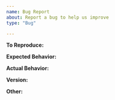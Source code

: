 ```yaml
---
name: Bug Report
about: Report a bug to help us improve
type: "Bug"

---
```


<!--
YOUR ISSUE MAY BE CLOSED IF YOU DO NOT FOLLOW THIS TEMPLATE

Consider searching for similar issues before submitting yours:
https://github.com/Discord4J/Discord4J/issues?q=is%3Aissue%20state%3Aopen%20type%3ABug
-->

**To Reproduce:** <!-- A simple set of reproduction steps or a MINIMAL reproducible example -->

**Expected Behavior:** <!-- What you expect to happen in the context of the bug. -->

**Actual Behavior:** <!-- What actually happens instead. If an error occurs, include the stacktrace here. -->

**Version:** <!-- The version of Discord4J on which the bug is produced. -->

**Other:** <!-- Any other information you feel is relevant to the bug report. -->
